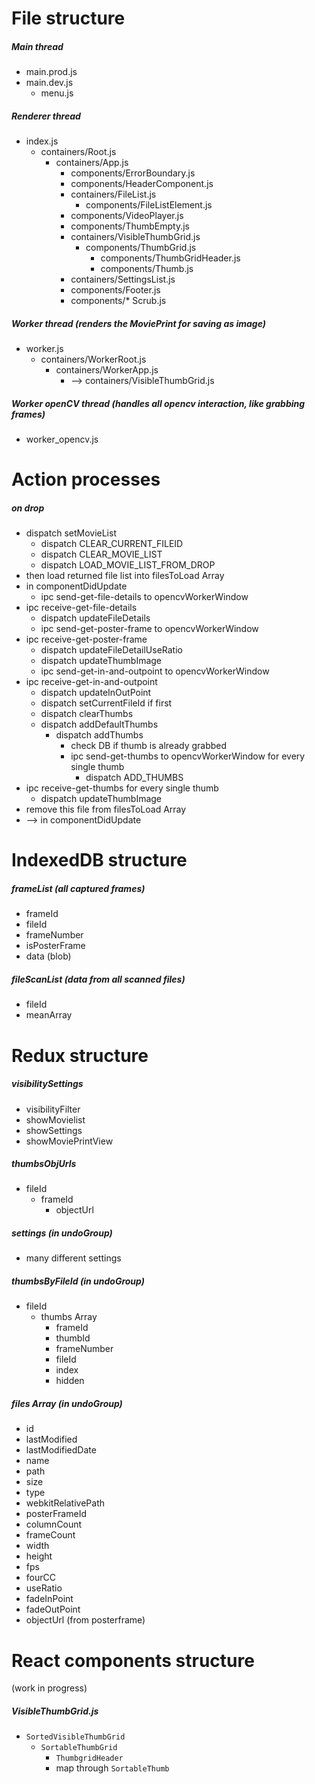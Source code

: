 # File structure
##### Main thread
* main.prod.js
* main.dev.js
	* menu.js


##### Renderer thread
* index.js
	* containers/Root.js
		* containers/App.js
			* components/ErrorBoundary.js
			* components/HeaderComponent.js
			* containers/FileList.js
				* components/FileListElement.js
			* components/VideoPlayer.js
			* components/ThumbEmpty.js
			* containers/VisibleThumbGrid.js
				* components/ThumbGrid.js
					* components/ThumbGridHeader.js
					* components/Thumb.js
			* containers/SettingsList.js
			* components/Footer.js
			* components/* Scrub.js


##### Worker thread (renders the MoviePrint for saving as image)
* worker.js
	* containers/WorkerRoot.js
		* containers/WorkerApp.js
		   * --> containers/VisibleThumbGrid.js


##### Worker openCV thread (handles all opencv interaction, like grabbing frames)
* worker_opencv.js


# Action processes
##### on drop
* dispatch setMovieList
	* dispatch CLEAR_CURRENT_FILEID
	* dispatch CLEAR_MOVIE_LIST
	* dispatch LOAD_MOVIE_LIST_FROM_DROP
* then load returned file list into filesToLoad Array
* in componentDidUpdate
	* ipc send-get-file-details to opencvWorkerWindow
* ipc receive-get-file-details
	* dispatch updateFileDetails
	* ipc send-get-poster-frame to opencvWorkerWindow
* ipc receive-get-poster-frame
	* dispatch updateFileDetailUseRatio
	* dispatch updateThumbImage
	* ipc send-get-in-and-outpoint to opencvWorkerWindow
* ipc receive-get-in-and-outpoint
	* dispatch updateInOutPoint
	* dispatch setCurrentFileId if first
	* dispatch clearThumbs
	* dispatch addDefaultThumbs
		* dispatch addThumbs
			* check DB if thumb is already grabbed
			* ipc send-get-thumbs to opencvWorkerWindow for every single thumb
				* dispatch ADD_THUMBS
* ipc receive-get-thumbs for every single thumb
	* dispatch updateThumbImage
* remove this file from filesToLoad Array
* --> in componentDidUpdate

# IndexedDB structure
##### frameList (all captured frames)
* frameId
* fileId
* frameNumber
* isPosterFrame
* data (blob)

##### fileScanList (data from all scanned files)
* fileId
* meanArray

# Redux structure
##### visibilitySettings
* visibilityFilter
* showMovielist
* showSettings
* showMoviePrintView

##### thumbsObjUrls
* fileId
  * frameId
    * objectUrl

##### settings (in undoGroup)
* many different settings

##### thumbsByFileId (in undoGroup)
* fileId
  * thumbs Array
    * frameId
    * thumbId
    * frameNumber
    * fileId
    * index
    * hidden

##### files Array (in undoGroup)
  * id
  * lastModified
  * lastModifiedDate
  * name
  * path
  * size
  * type
  * webkitRelativePath
  * posterFrameId
  * columnCount
  * frameCount
  * width
  * height
  * fps
  * fourCC
  * useRatio
  * fadeInPoint
  * fadeOutPoint
  * objectUrl (from posterframe)


# React components structure
(work in progress)
##### VisibleThumbGrid.js
* `SortedVisibleThumbGrid`
	* `SortableThumbGrid`
		* `ThumbgridHeader`
		* map through `SortableThumb`
